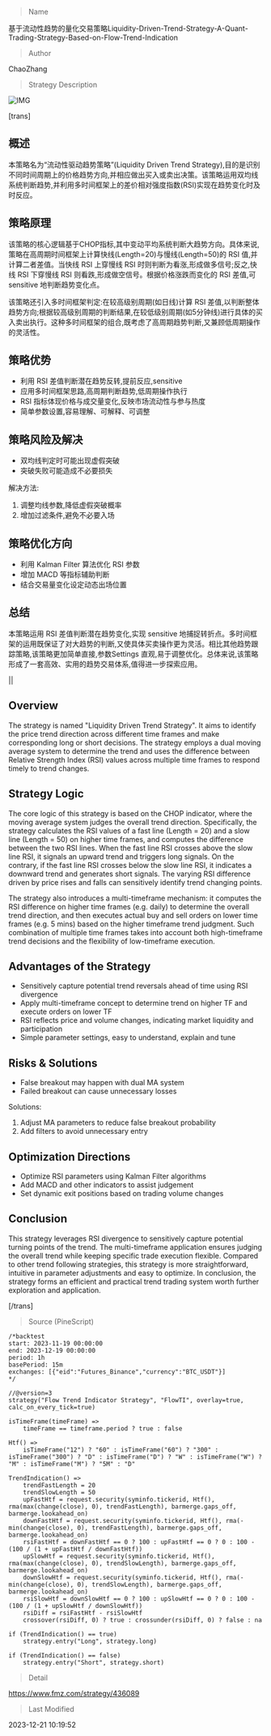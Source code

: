 
> Name

基于流动性趋势的量化交易策略Liquidity-Driven-Trend-Strategy-A-Quant-Trading-Strategy-Based-on-Flow-Trend-Indication

> Author

ChaoZhang

> Strategy Description


![IMG](https://www.fmz.com/upload/asset/df96004da95531fe21.png)

[trans]

## 概述

本策略名为“流动性驱动趋势策略”(Liquidity Driven Trend Strategy),目的是识别不同时间周期上的价格趋势方向,并相应做出买入或卖出决策。该策略运用双均线系统判断趋势,并利用多时间框架上的差价相对强度指数(RSI)实现在趋势变化时及时反应。

## 策略原理  

该策略的核心逻辑基于CHOP指标,其中变动平均系统判断大趋势方向。具体来说,策略在高周期时间框架上计算快线(Length=20)与慢线(Length=50)的 RSI 值,并计算二者差值。当快线 RSI 上穿慢线 RSI 时则判断为看涨,形成做多信号;反之,快线 RSI 下穿慢线 RSI 则看跌,形成做空信号。根据价格涨跌而变化的 RSI 差值,可 sensitive 地判断趋势变化点。  

该策略还引入多时间框架判定:在较高级别周期(如日线)计算 RSI 差值,以判断整体趋势方向;根据较高级别周期的判断结果,在较低级别周期(如5分钟线)进行具体的买入卖出执行。这种多时间框架的组合,既考虑了高周期趋势判断,又兼顾低周期操作的灵活性。

## 策略优势

- 利用 RSI 差值判断潜在趋势反转,提前反应,sensitive
- 应用多时间框架思路,高周期判断趋势,低周期操作执行
- RSI 指标体现价格与成交量变化,反映市场流动性与参与热度  
- 简单参数设置,容易理解、可解释、可调整

## 策略风险及解决 

- 双均线判定时可能出现虚假突破
- 突破失败可能造成不必要损失

解决方法:

1. 调整均线参数,降低虚假突破概率
2. 增加过滤条件,避免不必要入场

## 策略优化方向

- 利用 Kalman Filter 算法优化 RSI 参数
- 增加 MACD 等指标辅助判断
- 结合交易量变化设定动态出场位置 

## 总结

本策略运用 RSI 差值判断潜在趋势变化,实现 sensitive 地捕捉转折点。多时间框架的运用既保证了对大趋势的判断,又使具体买卖操作更为灵活。相比其他趋势跟踪策略,该策略更加简单直接,参数Settings 直观,易于调整优化。总体来说,该策略形成了一套高效、实用的趋势交易体系,值得进一步探索应用。


||

## Overview

The strategy is named "Liquidity Driven Trend Strategy". It aims to identify the price trend direction across different time frames and make corresponding long or short decisions. The strategy employs a dual moving average system to determine the trend and uses the difference between Relative Strength Index (RSI) values across multiple time frames to respond timely to trend changes.  

## Strategy Logic   

The core logic of this strategy is based on the CHOP indicator, where the moving average system judges the overall trend direction. Specifically, the strategy calculates the RSI values of a fast line (Length = 20) and a slow line (Length = 50) on higher time frames, and computes the difference between the two RSI lines. When the fast line RSI crosses above the slow line RSI, it signals an upward trend and triggers long signals. On the contrary, if the fast line RSI crosses below the slow line RSI, it indicates a downward trend and generates short signals. The varying RSI difference driven by price rises and falls can sensitively identify trend changing points.   

The strategy also introduces a multi-timeframe mechanism: it computes the RSI difference on higher time frames (e.g. daily) to determine the overall trend direction, and then executes actual buy and sell orders on lower time frames (e.g. 5 mins) based on the higher timeframe trend judgment. Such combination of multiple time frames takes into account both high-timeframe trend decisions and the flexibility of low-timeframe execution.  

## Advantages of the Strategy  

- Sensitively capture potential trend reversals ahead of time using RSI divergence 
- Apply multi-timeframe concept to determine trend on higher TF and execute orders on lower TF
- RSI reflects price and volume changes, indicating market liquidity and participation  
- Simple parameter settings, easy to understand, explain and tune  

## Risks & Solutions

- False breakout may happen with dual MA system  
- Failed breakout can cause unnecessary losses

Solutions:

1. Adjust MA parameters to reduce false breakout probability  
2. Add filters to avoid unnecessary entry  

## Optimization Directions 

- Optimize RSI parameters using Kalman Filter algorithms
- Add MACD and other indicators to assist judgement 
- Set dynamic exit positions based on trading volume changes  

## Conclusion

This strategy leverages RSI divergence to sensitively capture potential turning points of the trend. The multi-timeframe application ensures judging the overall trend while keeping specific trade execution flexible. Compared to other trend following strategies, this strategy is more straightforward, intuitive in parameter adjustments and easy to optimize. In conclusion, the strategy forms an efficient and practical trend trading system worth further exploration and application.  

[/trans]



> Source (PineScript)

``` pinescript
/*backtest
start: 2023-11-19 00:00:00
end: 2023-12-19 00:00:00
period: 1h
basePeriod: 15m
exchanges: [{"eid":"Futures_Binance","currency":"BTC_USDT"}]
*/

//@version=3
strategy("Flow Trend Indicator Strategy", "FlowTI", overlay=true, calc_on_every_tick=true)

isTimeFrame(timeFrame) =>
    timeFrame == timeframe.period ? true : false

Htf() =>
    isTimeFrame("12") ? "60" : isTimeFrame("60") ? "300" : isTimeFrame("300") ? "D" : isTimeFrame("D") ? "W" : isTimeFrame("W") ? "M" : isTimeFrame("M") ? "5M" : "D"

TrendIndication() =>
    trendFastLength = 20
    trendSlowLength = 50
    upFastHtf = request.security(syminfo.tickerid, Htf(), rma(max(change(close), 0), trendFastLength), barmerge.gaps_off, barmerge.lookahead_on)
    downFastHtf = request.security(syminfo.tickerid, Htf(), rma(-min(change(close), 0), trendFastLength), barmerge.gaps_off, barmerge.lookahead_on)
    rsiFastHtf = downFastHtf == 0 ? 100 : upFastHtf == 0 ? 0 : 100 - (100 / (1 + upFastHtf / downFastHtf))
    upSlowHtf = request.security(syminfo.tickerid, Htf(), rma(max(change(close), 0), trendSlowLength), barmerge.gaps_off, barmerge.lookahead_on)
    downSlowHtf = request.security(syminfo.tickerid, Htf(), rma(-min(change(close), 0), trendSlowLength), barmerge.gaps_off, barmerge.lookahead_on)
    rsiSlowHtf = downSlowHtf == 0 ? 100 : upSlowHtf == 0 ? 0 : 100 - (100 / (1 + upSlowHtf / downSlowHtf))
    rsiDiff = rsiFastHtf - rsiSlowHtf
    crossover(rsiDiff, 0) ? true : crossunder(rsiDiff, 0) ? false : na

if (TrendIndication() == true)
    strategy.entry("Long", strategy.long)

if (TrendIndication() == false)
    strategy.entry("Short", strategy.short)
```

> Detail

https://www.fmz.com/strategy/436089

> Last Modified

2023-12-21 10:19:52
